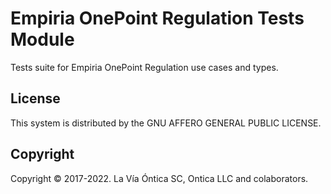 ﻿# Empiria OnePoint Regulation Tests Module

Tests suite for Empiria OnePoint Regulation use cases and types.

## License

This system is distributed by the GNU AFFERO GENERAL PUBLIC LICENSE.

## Copyright

Copyright © 2017-2022. La Vía Óntica SC, Ontica LLC and colaborators.

